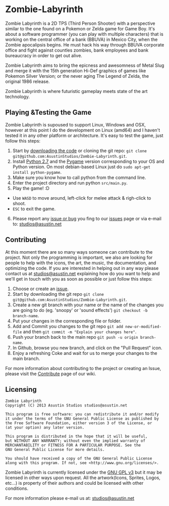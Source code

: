 # Zombie-Labyrinth

Zombie Labyrinth is a 2D TPS (Third Person Shooter) with a perspective similar to the one found on a Pokemon or Zelda game for Game Boy. It's about a software programmer (you can play with multiple characters) that is working on the central office of a bank (BBUVA) in Mexico City, when the Zombie apocalipsis begins. He must hack his way through BBUVA corporate office and fight against countles zombies, bank employees and bank bureaucracy in order to get out alive.

Zombie Labyrinth aims to bring the epicness and awesomness of Metal Slug and merge it with the 15th generation Hi-Def graphics of games like Pokemon Silver Version; or the never aging The Legend of Zelda, the original 1986 release.

Zombie Labyrinth is where futuristic gameplay meets state of the art technology.

## Playing &Testing the Game
Zombie Labyrinth is supoused to support Linux, Windows and OSX, however at this point I do the development on Linux (amd64) and I haven't tested it in any other platform or architecture. It's easy to test the game, just follow this steps:

1. Start by [downloading the code](https://github.com/AsustinStudios/Zombie-Labyrinth/archive/master.zip) or cloning the git repo: `git clone git@github.com:AsustinStudios/Zombie-Labyrinth.git`.
2. Install [Python 2.7](http://www.python.org/download) and the [Pygame](http://www.pygame.org/download.shtml) version corresponding to your OS and Python version. On most debian-based Linux just do `sudo apt-get install python-pygame`.
3. Make sure you know how to call python from the command line.
4. Enter the project directory and run python `src/main.py`.
5. Play the game! :D
  * Use `WASD` to move around, left-click for melee attack & righ-click to shoot.
  * `ESC` to exit the game.
6. Please report any [issue or bug](https://github.com/AsustinStudios/Zombie-Labyrinth/issues) you fing to our [issues](https://github.com/AsustinStudios/Zombie-Labyrinth/issues) page or via e-mail to: studios@asustin.net


## Contributing

At this moment there are so many ways someone can contribute to the project. Not only the programming is important, we also are looking for people to help with the icons, the art, the music, the documentation, and optimizing the code. If you are interested in helping out in any way please contact us at studios@asustin.net explaining how do you want to help and we'll get in touch with you as soon as possible or just follow this steps:

1. Choose or create an [issue](https://github.com/AsustinStudios/Zombie-Labyrinth/issues).
2. Start by downloading the git repo `git clone git@github.com:AsustinStudios/Zombie-Labyrinth.git`.
3. Create a new git branch with your name or the name of the changes you are going to do (eg. 'snoopy' or 'sound effects') `git checkout -b branch-name`.
4. Put your changes in the corresponding file or folder.
5. Add and Commit you changes to the git repo `git add new-or-modified-file` and then `git commit -m "Explain your changes here"`.
6. Push your branch back to the main repo `git push -u origin branch-name`.
7. In Github, browse you new branch, and click on the "Pull Request" icon.
8. Enjoy a refreshing Coke and wait for us to merge your changes to the main branch.

For more information about contributing to the project or creating an Issue, please visit the [Contribute](https://github.com/AsustinStudios/Zombie-Labyrinth/wiki/Contribute) page of our wiki.

## Licensing

    Zombie Labyrinth
    Copyright (C) 2013 Asustin Studios studios@asustin.net

    This program is free software: you can redistribute it and/or modify
    it under the terms of the GNU General Public License as published by
    the Free Software Foundation, either version 3 of the License, or
    (at your option) any later version.

    This program is distributed in the hope that it will be useful,
    but WITHOUT ANY WARRANTY; without even the implied warranty of
    MERCHANTABILITY or FITNESS FOR A PARTICULAR PURPOSE. See the
    GNU General Public License for more details.

    You should have received a copy of the GNU General Public License
    along with this program. If not, see <http://www.gnu.org/licenses/>.

Zombie Labyrinth is currently licensed under the [GNU GPL v3](https://github.com/AsustinStudios/Zombie-Labyrinth/blob/master/LICENSE) but it may be licensed in other ways upon request. All the artwork(Icons, Sprites, Logos, etc...) is property of their authors and could be licensed with other conditions.

For more information please e-mail us at: studios@asustin.net
